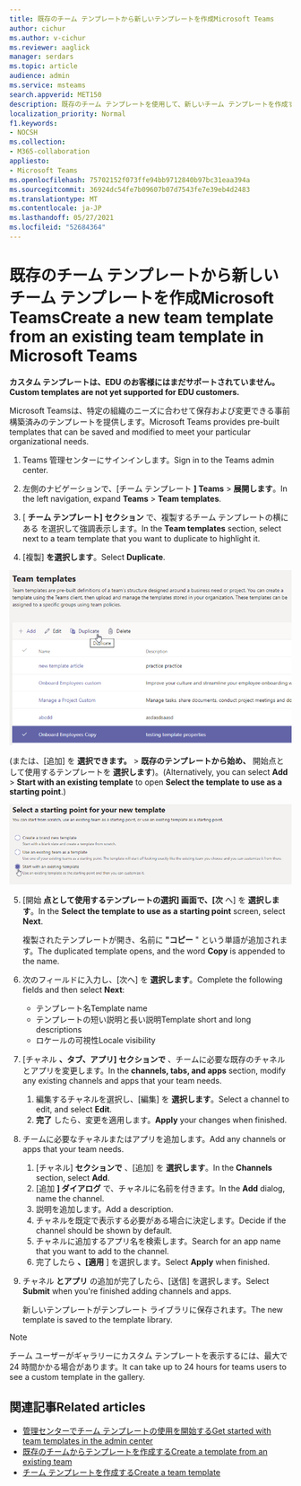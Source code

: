 ```yaml
---
title: 既存のチーム テンプレートから新しいテンプレートを作成Microsoft Teams
author: cichur
ms.author: v-cichur
ms.reviewer: aaglick
manager: serdars
ms.topic: article
audience: admin
ms.service: msteams
search.appverid: MET150
description: 既存のチーム テンプレートを使用して、新しいチーム テンプレートを作成する方法について説明Microsoft Teams。
localization_priority: Normal
f1.keywords:
- NOCSH
ms.collection:
- M365-collaboration
appliesto:
- Microsoft Teams
ms.openlocfilehash: 75702152f073ffe94bb9712840b97bc31eaa394a
ms.sourcegitcommit: 36924dc54fe7b09607b07d7543fe7e39eb4d2483
ms.translationtype: MT
ms.contentlocale: ja-JP
ms.lasthandoff: 05/27/2021
ms.locfileid: "52684364"
---
```

# <a name="create-a-new-team-template-from-an-existing-team-template-in-microsoft-teams"></a><span data-ttu-id="5cc3d-103">既存のチーム テンプレートから新しいチーム テンプレートを作成Microsoft Teams</span><span class="sxs-lookup"><span data-stu-id="5cc3d-103">Create a new team template from an existing team template in Microsoft Teams</span></span>

<span data-ttu-id="5cc3d-104">**カスタム テンプレートは、EDU のお客様にはまだサポートされていません。**</span><span class="sxs-lookup"><span data-stu-id="5cc3d-104">**Custom templates are not yet supported for EDU customers.**</span></span>

<span data-ttu-id="5cc3d-105">Microsoft Teamsは、特定の組織のニーズに合わせて保存および変更できる事前構築済みのテンプレートを提供します。</span><span class="sxs-lookup"><span data-stu-id="5cc3d-105">Microsoft Teams provides pre-built templates that can be saved and modified to meet your particular organizational needs.</span></span>

1. <span data-ttu-id="5cc3d-106">Teams 管理センターにサインインします。</span><span class="sxs-lookup"><span data-stu-id="5cc3d-106">Sign in to the Teams admin center.</span></span>

2. <span data-ttu-id="5cc3d-107">左側のナビゲーションで、[チーム テンプレート **] Teams**  >  **展開します**。</span><span class="sxs-lookup"><span data-stu-id="5cc3d-107">In the left navigation, expand **Teams** > **Team templates**.</span></span>

3. <span data-ttu-id="5cc3d-108">[ **チーム テンプレート] セクション** で、複製するチーム テンプレートの横にある を選択して強調表示します。</span><span class="sxs-lookup"><span data-stu-id="5cc3d-108">In the **Team templates** section, select next to a team template that you want to duplicate to highlight it.</span></span>

4. <span data-ttu-id="5cc3d-109">[複製] **を選択します**。</span><span class="sxs-lookup"><span data-stu-id="5cc3d-109">Select **Duplicate**.</span></span>

![[追加] が強調表示された [チーム テンプレート] ダイアログの画像。](media/template-duplicate.png)

<span data-ttu-id="5cc3d-111">(または、[追加] を **選択できます。**  > **既存のテンプレートから始め、** 開始点として使用するテンプレートを **選択します**)。</span><span class="sxs-lookup"><span data-stu-id="5cc3d-111">(Alternatively, you can select **Add** > **Start with an existing template** to open **Select the template to use as a starting point**.)</span></span>

![[既存のテンプレートで開始] が強調表示されている [チーム テンプレートの開始点] 画面の画像。](media/template-start-existing-template.png)

5. <span data-ttu-id="5cc3d-113">[開始 **点として使用するテンプレートの選択] 画面で、[次** へ] を **選択します**。</span><span class="sxs-lookup"><span data-stu-id="5cc3d-113">In the **Select the template to use as a starting point** screen, select **Next**.</span></span>

    <span data-ttu-id="5cc3d-114">複製されたテンプレートが開き、名前に **"コピー** " という単語が追加されます。</span><span class="sxs-lookup"><span data-stu-id="5cc3d-114">The duplicated template opens, and the word **Copy** is appended to the name.</span></span>

6. <span data-ttu-id="5cc3d-115">次のフィールドに入力し、[次へ] を **選択します**。</span><span class="sxs-lookup"><span data-stu-id="5cc3d-115">Complete the following fields and then select **Next**:</span></span>
    - <span data-ttu-id="5cc3d-116">テンプレート名</span><span class="sxs-lookup"><span data-stu-id="5cc3d-116">Template name</span></span>
    - <span data-ttu-id="5cc3d-117">テンプレートの短い説明と長い説明</span><span class="sxs-lookup"><span data-stu-id="5cc3d-117">Template short and long descriptions</span></span>
    - <span data-ttu-id="5cc3d-118">ロケールの可視性</span><span class="sxs-lookup"><span data-stu-id="5cc3d-118">Locale visibility</span></span>  

7. <span data-ttu-id="5cc3d-119">[チャネル **、タブ、アプリ] セクションで** 、チームに必要な既存のチャネルとアプリを変更します。</span><span class="sxs-lookup"><span data-stu-id="5cc3d-119">In the **channels, tabs, and apps** section, modify any existing channels and apps that your team needs.</span></span>

    1. <span data-ttu-id="5cc3d-120">編集するチャネルを選択し、[編集] を **選択します**。</span><span class="sxs-lookup"><span data-stu-id="5cc3d-120">Select a channel to edit, and select **Edit**.</span></span>
    2. <span data-ttu-id="5cc3d-121">**完了** したら、変更を適用します。</span><span class="sxs-lookup"><span data-stu-id="5cc3d-121">**Apply** your changes when finished.</span></span>

8. <span data-ttu-id="5cc3d-122">チームに必要なチャネルまたはアプリを追加します。</span><span class="sxs-lookup"><span data-stu-id="5cc3d-122">Add any channels or apps that your team needs.</span></span>

    1. <span data-ttu-id="5cc3d-123">[チャネル] **セクションで** 、[追加] を **選択します**。</span><span class="sxs-lookup"><span data-stu-id="5cc3d-123">In the **Channels** section, select **Add**.</span></span>
    2. <span data-ttu-id="5cc3d-124">[追加 **] ダイアログ** で、チャネルに名前を付きます。</span><span class="sxs-lookup"><span data-stu-id="5cc3d-124">In the **Add** dialog, name the channel.</span></span>
    3. <span data-ttu-id="5cc3d-125">説明を追加します。</span><span class="sxs-lookup"><span data-stu-id="5cc3d-125">Add a description.</span></span>
    4. <span data-ttu-id="5cc3d-126">チャネルを既定で表示する必要がある場合に決定します。</span><span class="sxs-lookup"><span data-stu-id="5cc3d-126">Decide if the channel should be shown by default.</span></span>
    5. <span data-ttu-id="5cc3d-127">チャネルに追加するアプリ名を検索します。</span><span class="sxs-lookup"><span data-stu-id="5cc3d-127">Search for an app name that you want to add to the channel.</span></span>
    6. <span data-ttu-id="5cc3d-128">完了したら **、[適用** ] を選択します。</span><span class="sxs-lookup"><span data-stu-id="5cc3d-128">Select **Apply** when finished.</span></span>

7. <span data-ttu-id="5cc3d-129">チャネル **とアプリ** の追加が完了したら、[送信] を選択します。</span><span class="sxs-lookup"><span data-stu-id="5cc3d-129">Select **Submit** when you're finished adding channels and apps.</span></span>

    <span data-ttu-id="5cc3d-130">新しいテンプレートがテンプレート ライブラリに保存されます。</span><span class="sxs-lookup"><span data-stu-id="5cc3d-130">The new template is saved to the template library.</span></span>

> [!Note]
> <span data-ttu-id="5cc3d-131">チーム ユーザーがギャラリーにカスタム テンプレートを表示するには、最大で 24 時間かかる場合があります。</span><span class="sxs-lookup"><span data-stu-id="5cc3d-131">It can take up to 24 hours for teams users to see a custom template in the gallery.</span></span>

## <a name="related-articles"></a><span data-ttu-id="5cc3d-132">関連記事</span><span class="sxs-lookup"><span data-stu-id="5cc3d-132">Related articles</span></span>

- [<span data-ttu-id="5cc3d-133">管理センターでチーム テンプレートの使用を開始する</span><span class="sxs-lookup"><span data-stu-id="5cc3d-133">Get started with team templates in the admin center</span></span>](get-started-with-teams-templates-in-the-admin-console.md)
- [<span data-ttu-id="5cc3d-134">既存のチームからテンプレートを作成する</span><span class="sxs-lookup"><span data-stu-id="5cc3d-134">Create a template from an existing team</span></span>](create-template-from-existing-team.md)
- [<span data-ttu-id="5cc3d-135">チーム テンプレートを作成する</span><span class="sxs-lookup"><span data-stu-id="5cc3d-135">Create a team template</span></span>](create-a-team-template.md)